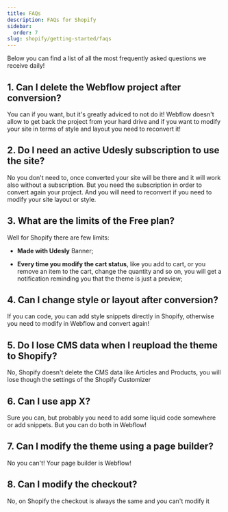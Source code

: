 ```yaml
---
title: FAQs
description: FAQs for Shopify
sidebar:
  order: 7
slug: shopify/getting-started/faqs
---
```


Below you can find a list of all the most frequently asked questions we receive daily!

## 1. Can I delete the Webflow project after conversion?

You can if you want, but it's greatly adviced to not do it! Webflow doesn't allow to get back the project from your hard drive and if you want to modify your site in terms of style and layout you need to reconvert it!

## 2. Do I need an active Udesly subscription to use the site?

No you don't need to, once converted your site will be there and it will work also without a subscription. But you need the subscription in order to convert again your project. And you will need to reconvert if you need to modify your site layout or style.

## 3. What are the limits of the Free plan?

Well for Shopify there are few limits:

* **Made with Udesly** Banner;

* **Every time you modify the cart status**, like you add to cart, or you remove an item to the cart, change the quantity and so on, you will get a notification reminding you that the theme is just a preview;

## 4. Can I change style or layout after conversion?

If you can code, you can add style snippets directly in Shopify, otherwise you need to modify in Webflow and convert again!

## 5. Do I lose CMS data when I reupload the theme to Shopify?

No, Shopify doesn't delete the CMS data like Articles and Products, you will lose though the settings of the Shopify Customizer

## 6. Can I use app X?

Sure you can, but probably you need to add some liquid code somewhere or add snippets. But you can do both in Webflow!

## 7. Can I modify the theme using a page builder?

No you can't! Your page builder is Webflow!

## 8. Can I modify the checkout?

No, on Shopify the checkout is always the same and you can't modify it
